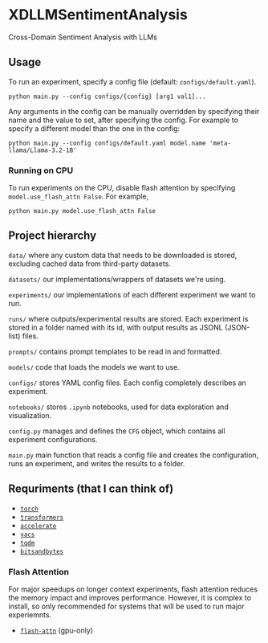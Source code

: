 # XDLLMSentimentAnalysis
Cross-Domain Sentiment Analysis with LLMs

## Usage

To run an experiment, specify a config file (default: `configs/default.yaml`).

`python main.py --config configs/{config} [arg1 val1]...`

Any arguments in the config can be manually overridden by specifying their name and the value to set, after specifying the config. For example to specify a different model than the one in the config:

`python main.py --config configs/default.yaml model.name 'meta-llama/Llama-3.2-1B'`

### Running on CPU

To run experiments on the CPU, disable flash attention by specifying `model.use_flash_attn False`.  For example,

`python main.py model.use_flash_attn False`

## Project hierarchy

`data/` where any custom data that needs to be downloaded is stored, excluding cached data from third-party datasets.

`datasets/` our implementations/wrappers of datasets we're using.

`experiments/` our implementations of each different experiment we want to run.  

`runs/` where outputs/experimental results are stored.  Each experiment is stored in a folder named with its id, with output results as JSONL (JSON-list) files.

`prompts/` contains prompt templates to be read in and formatted.

`models/` code that loads the models we want to use.

`configs/` stores YAML config files.  Each config completely describes an experiment.

`notebooks/` stores `.ipynb` notebooks, used for data exploration and visualization.

`config.py` manages and defines the `CFG` object, which contains all experiment configurations.

`main.py` main function that reads a config file and creates the configuration, runs an experiment, and writes the results to a folder.

## Requriments (that I can think of)
- [`torch`](https://pytorch.org/)
- [`transformers`](https://huggingface.co/docs/transformers/installation)
- [`accelerate`](https://pypi.org/project/accelerate/)
- [`yacs`](https://pypi.org/project/yacs/)
- [`tqdm`](https://tqdm.github.io/)
- [`bitsandbytes`](https://huggingface.co/docs/bitsandbytes/main/en/installation)

### Flash Attention

For major speedups on longer context experiments, flash attention reduces the memory impact and improves performance.  However, it is complex to install, so only recommended for systems that will be used to run major experiemnts.

- [`flash-attn`](https://github.com/Dao-AILab/flash-attention) (gpu-only)